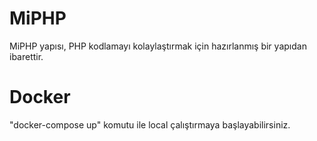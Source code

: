 # MiPHP
MiPHP yapısı, PHP kodlamayı kolaylaştırmak için hazırlanmış bir yapıdan ibarettir.

# Docker
"docker-compose up" komutu ile local çalıştırmaya başlayabilirsiniz.